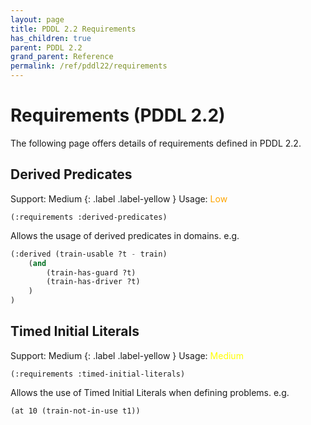 ```yaml
---
layout: page
title: PDDL 2.2 Requirements
has_children: true
parent: PDDL 2.2
grand_parent: Reference
permalink: /ref/pddl22/requirements
---
```

# Requirements (PDDL 2.2)

The following page offers details of requirements defined in PDDL 2.2.

## Derived Predicates

Support: Medium
{: .label .label-yellow }
Usage: <span style="color:orange">Low</span>

`(:requirements :derived-predicates)`

Allows the usage of derived predicates in domains. e.g.

```cl
(:derived (train-usable ?t - train)
    (and
        (train-has-guard ?t)
        (train-has-driver ?t)
    )
)
```

## Timed Initial Literals

Support: Medium
{: .label .label-yellow }
Usage: <span style="color:yellow">Medium</span>

`(:requirements :timed-initial-literals)`

Allows the use of Timed Initial Literals when defining problems. e.g.

`(at 10 (train-not-in-use t1))`